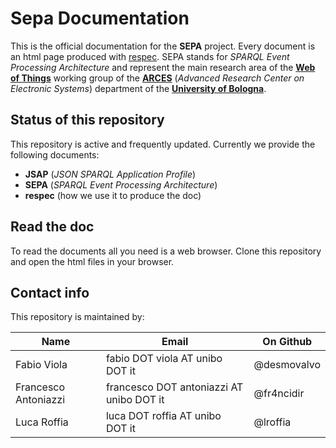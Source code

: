 # Sepa Documentation
This is the official documentation for the **SEPA** project. Every document is an html page produced with [respec](https://github.com/w3c/respec/wiki). SEPA stands for *SPARQL Event Processing Architecture* and represent the main research area of the [**Web of Things**](http://wot.arces.unibo.it) working group of the [**ARCES**](http://www.arces.unibo.it) (*Advanced Research Center on Electronic Systems*) department of the [**University of Bologna**](http://www.unibo.it).

## Status of this repository
This repository is active and frequently updated. Currently we provide the following documents:

* **JSAP** (*JSON SPARQL Application Profile*) 
* **SEPA** (*SPARQL Event Processing Architecture*)
* **respec** (how we use it to produce the doc)

## Read the doc
To read the documents all you need is a web browser. Clone this repository and open the html files in your browser.

## Contact info
This repository is maintained by:

Name | Email | On Github
---- | ----- | ---------
Fabio Viola | fabio DOT viola AT unibo DOT it | @desmovalvo
Francesco Antoniazzi | francesco DOT antoniazzi AT unibo DOT it | @fr4ncidir
Luca Roffia | luca DOT roffia AT unibo DOT it | @lroffia



